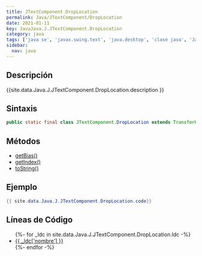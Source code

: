 ```yaml
---
title: JTextComponent.DropLocation
permalink: Java/JTextComponent/DropLocation
date: 2021-01-11
key: JavaJava.J.JTextComponent.DropLocation
category: java
tags: ['java se', 'javax.swing.text', 'java.desktop', 'clase java', 'Java 1.6']
sidebar: 
  nav: java
---
```


## Descripción
{{site.data.Java.J.JTextComponent.DropLocation.description }}

## Sintaxis
~~~java
public static final class JTextComponent.DropLocation extends TransferHandler.DropLocation
~~~

## Métodos
* [getBias()](/Java/JTextComponent/DropLocation/getBias)
* [getIndex()](/Java/JTextComponent/DropLocation/getIndex)
* [toString()](/Java/JTextComponent/DropLocation/toString)

## Ejemplo
~~~java
{{ site.data.Java.J.JTextComponent.DropLocation.code}}
~~~

## Líneas de Código
<ul>
{%- for _ldc in site.data.Java.J.JTextComponent.DropLocation.ldc -%}
   <li>
       <a href="{{_ldc['url'] }}">{{ _ldc['nombre'] }}</a>
   </li>
{%- endfor -%}
</ul>
